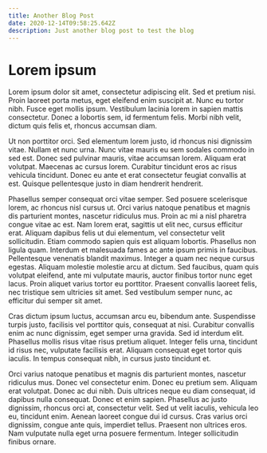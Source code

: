 ```yaml
---
title: Another Blog Post
date: 2020-12-14T09:58:25.642Z
description: Just another blog post to test the blog
---
```


# Lorem ipsum
Lorem ipsum dolor sit amet, consectetur adipiscing elit. Sed et pretium nisi. Proin laoreet porta metus, eget eleifend enim suscipit at. Nunc eu tortor nibh. Fusce eget mollis ipsum. Vestibulum lacinia lorem in sapien mattis consectetur. Donec a lobortis sem, id fermentum felis. Morbi nibh velit, dictum quis felis et, rhoncus accumsan diam.

Ut non porttitor orci. Sed elementum lorem justo, id rhoncus nisi dignissim vitae. Nullam et nunc urna. Nunc vitae mauris eu sem sodales commodo in sed est. Donec sed pulvinar mauris, vitae accumsan lorem. Aliquam erat volutpat. Maecenas ac cursus lorem. Curabitur tincidunt eros ac risus vehicula tincidunt. Donec eu ante et erat consectetur feugiat convallis at est. Quisque pellentesque justo in diam hendrerit hendrerit.

Phasellus semper consequat orci vitae semper. Sed posuere scelerisque lorem, ac rhoncus nisl cursus ut. Orci varius natoque penatibus et magnis dis parturient montes, nascetur ridiculus mus. Proin ac mi a nisl pharetra congue vitae ac est. Nam lorem erat, sagittis ut elit nec, cursus efficitur erat. Aliquam dapibus felis ut dui elementum, vel consectetur velit sollicitudin. Etiam commodo sapien quis est aliquam lobortis. Phasellus non ligula quam. Interdum et malesuada fames ac ante ipsum primis in faucibus. Pellentesque venenatis blandit maximus. Integer a quam nec neque cursus egestas. Aliquam molestie molestie arcu at dictum. Sed faucibus, quam quis volutpat eleifend, ante mi vulputate mauris, auctor finibus tortor nunc eget lacus. Proin aliquet varius tortor eu porttitor. Praesent convallis laoreet felis, nec tristique sem ultricies sit amet. Sed vestibulum semper nunc, ac efficitur dui semper sit amet.

Cras dictum ipsum luctus, accumsan arcu eu, bibendum ante. Suspendisse turpis justo, facilisis vel porttitor quis, consequat at nisi. Curabitur convallis enim ac nunc dignissim, eget semper urna gravida. Sed id interdum elit. Phasellus mollis risus vitae risus pretium aliquet. Integer felis urna, tincidunt id risus nec, vulputate facilisis erat. Aliquam consequat eget tortor quis iaculis. In tempus consequat nibh, in cursus justo tincidunt et.

Orci varius natoque penatibus et magnis dis parturient montes, nascetur ridiculus mus. Donec vel consectetur enim. Donec eu pretium sem. Aliquam erat volutpat. Donec ac dui nibh. Duis ultrices neque eu diam consequat, id dapibus nulla consequat. Donec et enim sapien. Phasellus ac justo dignissim, rhoncus orci at, consectetur velit. Sed ut velit iaculis, vehicula leo eu, tincidunt enim. Aenean laoreet congue dui id cursus. Cras varius orci dignissim, congue ante quis, imperdiet tellus. Praesent non ultrices eros. Nam vulputate nulla eget urna posuere fermentum. Integer sollicitudin finibus ornare. 